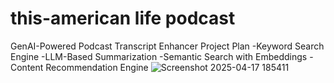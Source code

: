 # this-american life podcast
 
GenAI-Powered Podcast Transcript Enhancer Project Plan
-Keyword Search Engine
-LLM-Based Summarization
-Semantic Search with Embeddings
-Content Recommendation Engine
![Screenshot 2025-04-17 185411](https://github.com/user-attachments/assets/283ff7f6-7418-449c-9d45-6a7a092e6131)
